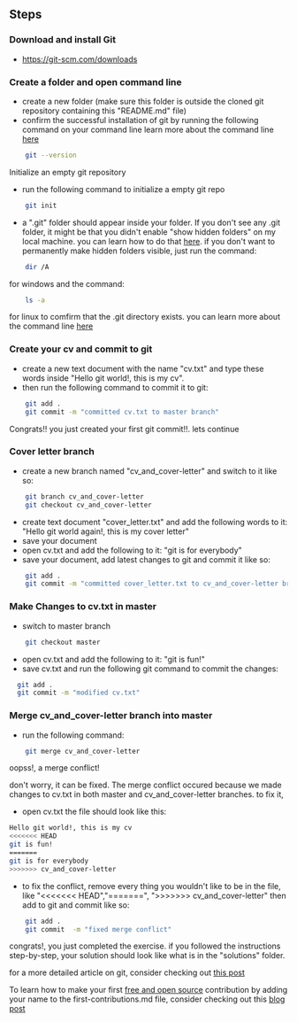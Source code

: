  
## Steps

### Download and install Git
* https://git-scm.com/downloads

### Create a folder and open command line
 * create a new folder (make sure this folder is outside the cloned git repository containing this "README.md" file)
 * confirm the successful installation of git by running the following command on your command line
learn more about the command line [here](https://tutorial.djangogirls.org/en/intro_to_command_line/)
```bash
    git --version
```

Initialize an empty git repository
 * run the following command to initialize a empty git repo
```bash
    git init
```
 * a ".git" folder should appear inside your folder. If you don't see any .git folder, it might be that you 
didn't enable "show hidden folders" on my local machine. you can learn how to do that [here](https://www.howtogeek.com/194671/how-to-hide-files-and-folders-on-every-operating-system/).
if you don't want to permanently make hidden folders visible, just run the command:
```bash
    dir /A
```
for windows and the command:
```bash
    ls -a
```
for linux to comfirm that the .git directory exists. you can learn more about the command line [here](https://tutorial.djangogirls.org/en/intro_to_command_line/)

### Create your cv and commit to git
 * create a new text document with the name "cv.txt" and type these words inside "Hello git world!, this is my cv".
 * then run the following command to commit it to git:
```bash
    git add .
    git commit -m "committed cv.txt to master branch"
```
Congrats!! you just created your first git commit!!. lets continue

### Cover letter branch
 * create a new branch named "cv_and_cover-letter" and switch to it like so:
```bash
    git branch cv_and_cover-letter
    git checkout cv_and_cover-letter
```
 * create text document "cover_letter.txt" and add the following words to it: "Hello git world again!, this is my cover letter"
 * save your document
 * open cv.txt and add the following to it: "git is for everybody"
 * save your document, add latest changes to git and commit it like so:
```bash
    git add .
    git commit -m "committed cover_letter.txt to cv_and_cover-letter branch and made changes to cv.txt"
```

### Make Changes to cv.txt in master
 * switch to master branch
```bash
    git checkout master
```
 * open cv.txt and add the following to it: "git is fun!"
 * save cv.txt and run the following git command to commit the changes:
```bash
  git add .
  git commit -m "modified cv.txt"
```

### Merge cv_and_cover-letter branch into master
 * run the following command:
```bash
    git merge cv_and_cover-letter
```
oopss!, a merge conflict!

don't worry, it can be fixed. The merge conflict occured because we made changes 
to cv.txt in both master and cv_and_cover-letter branches. to fix it,
 * open cv.txt
 the file should look like this:

```bash
Hello git world!, this is my cv
<<<<<<< HEAD
git is fun!
=======
git is for everybody
>>>>>>> cv_and_cover-letter
```

 * to fix the conflict, remove every thing you wouldn't like to be in the file, like
"<<<<<<< HEAD","=======", ">>>>>>> cv_and_cover-letter"
then add to git and commit like so:
```bash
    git add .
    git commit  -m "fixed merge conflict"
```

congrats!, you just completed the exercise. if you followed the instructions step-by-step, your solution should look like what is in the "solutions" folder.

for a more detailed article on git, consider checking out [this post](https://ndiberaymond.pythonanywhere.com/posts/40/)

To learn how to make your first [free and open source](https://en.wikipedia.org/wiki/Free_and_open-source_software) contribution by adding your name to the first-contributions.md file, consider checking out this [blog post](https://ndiberaymond.pythonanywhere.com/posts/41/)